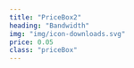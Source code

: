 ```yaml
---
title: "PriceBox2"
heading: "Bandwidth"
img: "img/icon-downloads.svg" 
price: 0.05
class: "priceBox"
---
```


